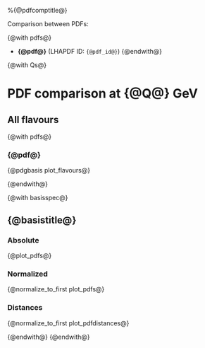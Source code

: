 %{@pdfcomptitle@}

Comparison between PDFs:

{@with pdfs@}
- **{@pdf@}** (LHAPDF ID: `{@pdf_id@}`)
{@endwith@}

{@with Qs@}

# PDF comparison at {@Q@} GeV

## All flavours

{@with pdfs@}

### {@pdf@}

{@pdgbasis plot_flavours@}

{@endwith@}

{@with basisspec@}

## {@basistitle@}

### Absolute

{@plot_pdfs@}

### Normalized

{@normalize_to_first plot_pdfs@}

### Distances


{@normalize_to_first plot_pdfdistances@}


{@endwith@}
{@endwith@}